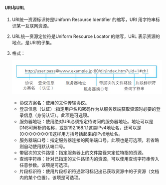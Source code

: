 #### URI与URL

1. URI统一资源标识符是Uniform Resource Identifier 的缩写，URI 用字符串标识某一互联网资源。

2. URL统一资源定位符是Uniform Resource Locator 的缩写，URL 表示资源的地点，是URI的子集。

3. 格式：

   ![006](..\img\025.jpg)

   - 协议方案名：使用的文件传输协议。
   - 登录信息（认证）:指定用户名和密码作为从服务器端获取资源时必要的登录信息（身份认证）。此项是可选项。
   - 服务器地址：使用绝对URI必须指定待访问的服务器地址。地址可以是DNS可解析的名称，或是192.168.1.1这类IPv4地址名，还可以是[0:0:0:0:0:0:0:1]这样用方括号括起来的IPv6地址名。
   - 服务器端口号：指定服务器连接的网络端口号。此项也是可选项，若省略则自动使用默认端口号。
   - 带层次的文件路径：指定服务器上的文件路径来定位特指的资源。
   - 查询字符串：针对已指定的文件路径内的资源，可以使用查询字符串传入任意参数。该项是可选项。
   - 片段标识符：使用片段标识符通常可标记出已获取资源中的子资源（文档内的某个位置）。该项是可选项。

     